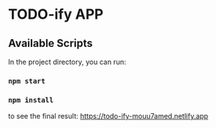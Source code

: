 # TODO-ify APP

## Available Scripts

In the project directory, you can run:

### `npm start`

### `npm install`

to see the final result:
https://todo-ify-mouu7amed.netlify.app
